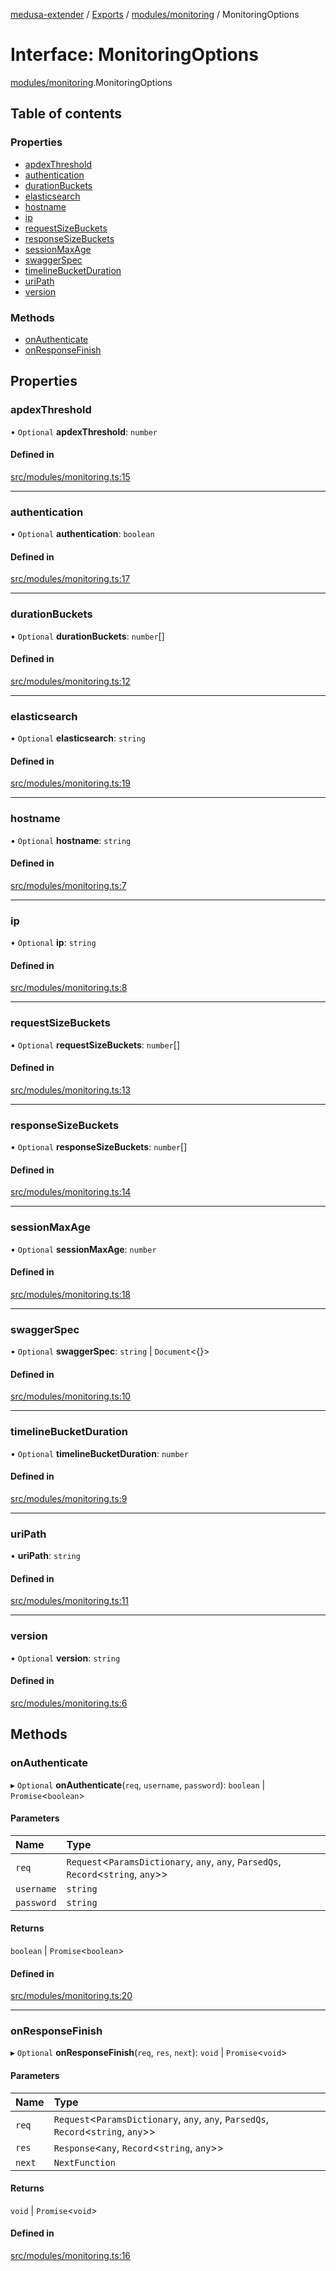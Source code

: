 [medusa-extender](../README.md) / [Exports](../modules.md) / [modules/monitoring](../modules/modules_monitoring.md) / MonitoringOptions

# Interface: MonitoringOptions

[modules/monitoring](../modules/modules_monitoring.md).MonitoringOptions

## Table of contents

### Properties

- [apdexThreshold](modules_monitoring.MonitoringOptions.md#apdexthreshold)
- [authentication](modules_monitoring.MonitoringOptions.md#authentication)
- [durationBuckets](modules_monitoring.MonitoringOptions.md#durationbuckets)
- [elasticsearch](modules_monitoring.MonitoringOptions.md#elasticsearch)
- [hostname](modules_monitoring.MonitoringOptions.md#hostname)
- [ip](modules_monitoring.MonitoringOptions.md#ip)
- [requestSizeBuckets](modules_monitoring.MonitoringOptions.md#requestsizebuckets)
- [responseSizeBuckets](modules_monitoring.MonitoringOptions.md#responsesizebuckets)
- [sessionMaxAge](modules_monitoring.MonitoringOptions.md#sessionmaxage)
- [swaggerSpec](modules_monitoring.MonitoringOptions.md#swaggerspec)
- [timelineBucketDuration](modules_monitoring.MonitoringOptions.md#timelinebucketduration)
- [uriPath](modules_monitoring.MonitoringOptions.md#uripath)
- [version](modules_monitoring.MonitoringOptions.md#version)

### Methods

- [onAuthenticate](modules_monitoring.MonitoringOptions.md#onauthenticate)
- [onResponseFinish](modules_monitoring.MonitoringOptions.md#onresponsefinish)

## Properties

### apdexThreshold

• `Optional` **apdexThreshold**: `number`

#### Defined in

[src/modules/monitoring.ts:15](https://github.com/adrien2p/medusa-extender/blob/c3d13ae/src/modules/monitoring.ts#L15)

___

### authentication

• `Optional` **authentication**: `boolean`

#### Defined in

[src/modules/monitoring.ts:17](https://github.com/adrien2p/medusa-extender/blob/c3d13ae/src/modules/monitoring.ts#L17)

___

### durationBuckets

• `Optional` **durationBuckets**: `number`[]

#### Defined in

[src/modules/monitoring.ts:12](https://github.com/adrien2p/medusa-extender/blob/c3d13ae/src/modules/monitoring.ts#L12)

___

### elasticsearch

• `Optional` **elasticsearch**: `string`

#### Defined in

[src/modules/monitoring.ts:19](https://github.com/adrien2p/medusa-extender/blob/c3d13ae/src/modules/monitoring.ts#L19)

___

### hostname

• `Optional` **hostname**: `string`

#### Defined in

[src/modules/monitoring.ts:7](https://github.com/adrien2p/medusa-extender/blob/c3d13ae/src/modules/monitoring.ts#L7)

___

### ip

• `Optional` **ip**: `string`

#### Defined in

[src/modules/monitoring.ts:8](https://github.com/adrien2p/medusa-extender/blob/c3d13ae/src/modules/monitoring.ts#L8)

___

### requestSizeBuckets

• `Optional` **requestSizeBuckets**: `number`[]

#### Defined in

[src/modules/monitoring.ts:13](https://github.com/adrien2p/medusa-extender/blob/c3d13ae/src/modules/monitoring.ts#L13)

___

### responseSizeBuckets

• `Optional` **responseSizeBuckets**: `number`[]

#### Defined in

[src/modules/monitoring.ts:14](https://github.com/adrien2p/medusa-extender/blob/c3d13ae/src/modules/monitoring.ts#L14)

___

### sessionMaxAge

• `Optional` **sessionMaxAge**: `number`

#### Defined in

[src/modules/monitoring.ts:18](https://github.com/adrien2p/medusa-extender/blob/c3d13ae/src/modules/monitoring.ts#L18)

___

### swaggerSpec

• `Optional` **swaggerSpec**: `string` \| `Document`<{}\>

#### Defined in

[src/modules/monitoring.ts:10](https://github.com/adrien2p/medusa-extender/blob/c3d13ae/src/modules/monitoring.ts#L10)

___

### timelineBucketDuration

• `Optional` **timelineBucketDuration**: `number`

#### Defined in

[src/modules/monitoring.ts:9](https://github.com/adrien2p/medusa-extender/blob/c3d13ae/src/modules/monitoring.ts#L9)

___

### uriPath

• **uriPath**: `string`

#### Defined in

[src/modules/monitoring.ts:11](https://github.com/adrien2p/medusa-extender/blob/c3d13ae/src/modules/monitoring.ts#L11)

___

### version

• `Optional` **version**: `string`

#### Defined in

[src/modules/monitoring.ts:6](https://github.com/adrien2p/medusa-extender/blob/c3d13ae/src/modules/monitoring.ts#L6)

## Methods

### onAuthenticate

▸ `Optional` **onAuthenticate**(`req`, `username`, `password`): `boolean` \| `Promise`<`boolean`\>

#### Parameters

| Name | Type |
| :------ | :------ |
| `req` | `Request`<`ParamsDictionary`, `any`, `any`, `ParsedQs`, `Record`<`string`, `any`\>\> |
| `username` | `string` |
| `password` | `string` |

#### Returns

`boolean` \| `Promise`<`boolean`\>

#### Defined in

[src/modules/monitoring.ts:20](https://github.com/adrien2p/medusa-extender/blob/c3d13ae/src/modules/monitoring.ts#L20)

___

### onResponseFinish

▸ `Optional` **onResponseFinish**(`req`, `res`, `next`): `void` \| `Promise`<`void`\>

#### Parameters

| Name | Type |
| :------ | :------ |
| `req` | `Request`<`ParamsDictionary`, `any`, `any`, `ParsedQs`, `Record`<`string`, `any`\>\> |
| `res` | `Response`<`any`, `Record`<`string`, `any`\>\> |
| `next` | `NextFunction` |

#### Returns

`void` \| `Promise`<`void`\>

#### Defined in

[src/modules/monitoring.ts:16](https://github.com/adrien2p/medusa-extender/blob/c3d13ae/src/modules/monitoring.ts#L16)
